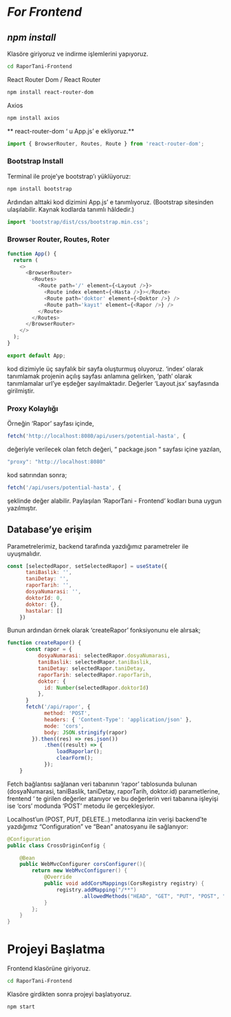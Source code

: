 # *For Frontend*

## *npm install*

Klasöre giriyoruz ve indirme işlemlerini yapıyoruz.

```bash
cd RaporTani-Frontend
```

React Router Dom / React Router
```bash
npm install react-router-dom
```
Axios
```bash
npm install axios
```

** react-router-dom ‘ u App.js’ e ekliyoruz.**
```javascript
import { BrowserRouter, Routes, Route } from 'react-router-dom';
```

### **Bootstrap Install**

Terminal ile proje’ye bootstrap’ı yüklüyoruz:
```bash
npm install bootstrap
```

Ardından alttaki kod dizimini App.js’ e tanımlıyoruz. (Bootstrap sitesinden ulaşılabilir. Kaynak kodlarda tanımlı hâldedir.)

```javascript
import 'bootstrap/dist/css/bootstrap.min.css';
```

### **Browser Router, Routes, Roter**

```javascript
function App() {
  return (
    <>
      <BrowserRouter>
        <Routes>
          <Route path='/' element={<Layout />}>
            <Route index element={<Hasta />}></Route>
            <Route path='doktor' element={<Doktor />} />
            <Route path='kayıt' element={<Rapor />} />
          </Route>
        </Routes>
      </BrowserRouter>
    </>
  );
}

export default App;
```

kod dizimiyle üç sayfalık bir sayfa oluşturmuş oluyoruz. ‘index’ olarak tanımlamak projenin açılış sayfası anlamına gelirken, ‘path’ olarak tanımlamalar url’ye eşdeğer sayılmaktadır.
Değerler ‘Layout.jsx’ sayfasında girilmiştir.

### **Proxy Kolaylığı**
Örneğin ‘Rapor’ sayfası içinde,

```javascript
fetch('http://localhost:8080/api/users/potential-hasta', {
```

değeriyle verilecek olan fetch değeri,  “ package.json “ sayfası içine yazılan,

```javascript
"proxy": "http://localhost:8080"
```
kod satırından sonra;

```javascript
fetch('/api/users/potential-hasta', {
```

şeklinde değer alabilir. Paylaşılan ‘RaporTani - Frontend’ kodları buna uygun yazılmıştır.

## **Database’ye erişim**

Parametrelerimiz, backend tarafında yazdığımız parametreler ile uyuşmalıdır.

```javascript
const [selectedRapor, setSelectedRapor] = useState({
      taniBaslik: '',
      taniDetay: '',
      raporTarih: '',
      dosyaNumarasi: '',
      doktorId: 0,
      doktor: {},
      hastalar: []
    })
```

Bunun ardından örnek olarak ‘createRapor’ fonksiyonunu ele alırsak;

```javascript
function createRapor() {
      const rapor = {
          dosyaNumarasi: selectedRapor.dosyaNumarasi,
          taniBaslik: selectedRapor.taniBaslik,
          taniDetay: selectedRapor.taniDetay,
          raporTarih: selectedRapor.raporTarih,
          doktor: {
            id: Number(selectedRapor.doktorId)
          },
      }
      fetch('/api/rapor', {
            method: 'POST',
            headers: { 'Content-Type': 'application/json' },
            mode: 'cors',
            body: JSON.stringify(rapor)
        }).then((res) => res.json())
            .then((result) => {
                loadRaporlar();
                clearForm();
            });
    }

```

Fetch bağlantısı sağlanan veri tabanının ‘rapor’ tablosunda bulunan (dosyaNumarasi, taniBaslik, taniDetay, raporTarih, doktor.id) parametlerine, frentend ‘ te girilen değerler atanıyor ve bu değerlerin veri tabanına işleyişi ise ‘cors’ modunda ‘POST’ metodu ile gerçekleşiyor. 

Localhost’un (POST, PUT, DELETE..) metodlarına izin verişi backend’te yazdığımız “Configuration”  ve “Bean” anatosyanu ile sağlanıyor:

```java
@Configuration
public class CrossOriginConfig {

    @Bean
    public WebMvcConfigurer corsConfigurer(){
        return new WebMvcConfigurer() {
            @Override
            public void addCorsMappings(CorsRegistry registry) {
                registry.addMapping("/**")
                        .allowedMethods("HEAD", "GET", "PUT", "POST", "DELETE", "PATCH", "OPTİONS");
            }
        };
    }
}
```


# Projeyi Başlatma
Frontend klasörüne giriyoruz.
```bash
cd RaporTani-Frontend
```

Klasöre girdikten sonra projeyi başlatıyoruz.
```
npm start
```




